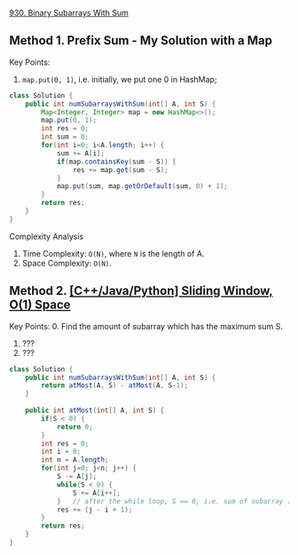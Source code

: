 [930. Binary Subarrays With Sum](https://leetcode.com/problems/binary-subarrays-with-sum/)



## Method 1. Prefix Sum - My Solution with a Map
Key Points:
1. `map.put(0, 1)`, i.e. initially, we put one 0 in HashMap;

```java
class Solution {
    public int numSubarraysWithSum(int[] A, int S) {
        Map<Integer, Integer> map = new HashMap<>();
        map.put(0, 1);
        int res = 0;
        int sum = 0;
        for(int i=0; i<A.length; i++) {
            sum += A[i];
            if(map.containsKey(sum - S)) {
                res += map.get(sum - S);
            }
            map.put(sum, map.getOrDefault(sum, 0) + 1);
        }
        return res;
    }
}
```
Complexity Analysis
1. Time Complexity: `O(N)`, where `N` is the length of A.
2. Space Complexity: `O(N)`. 


## Method 2. [[C++/Java/Python] Sliding Window, O(1) Space](https://leetcode.com/problems/binary-subarrays-with-sum/discuss/186683/C%2B%2BJavaPython-Sliding-Window-O(1)-Space)
Key Points:
0. Find the amount of subarray which has the maximum sum S. 
1. ???
2. ???
```java
class Solution {
    public int numSubarraysWithSum(int[] A, int S) {
        return atMost(A, S) - atMost(A, S-1);
    }
    
    public int atMost(int[] A, int S) {
        if(S < 0) {
            return 0;
        }
        int res = 0;
        int i = 0;
        int n = A.length;
        for(int j=0; j<n; j++) {
            S -= A[j];
            while(S < 0) {
                S += A[i++];
            }   // after the while loop, S == 0, i.e. sum of subarray [i, ..., j] is S
            res += (j - i + 1);
        }
        return res;
    }
}
```


